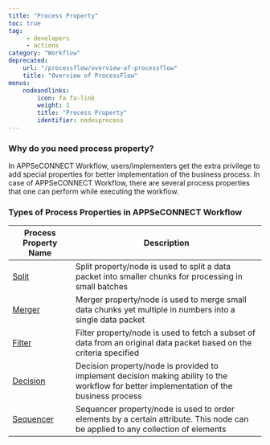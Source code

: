 ```yaml
---
title: "Process Property"
toc: true
tag: 
     - developers
     - actions
category: "Workflow"
deprecated: 
    url: "/processflow/overview-of-processflow"
    title: "Overview of ProcessFlow"
menus: 
    nodeandlinks:
        icon: fa fa-link
        weight: 3
        title: "Process Property"
        identifier: nodesprocess
---
```


### Why do you need process property?
In APPSeCONNECT Workflow, users/implementers get the extra privilege to add special properties 
for better implementation of the business process. In case of APPSeCONNECT Workflow, there are 
several process properties that one can perform while executing the workflow.

### Types of Process Properties in APPSeCONNECT Workflow 

|Process Property Name|Description|
|---|--------|
|[Split](/workflow/working-with-splitter/)|Split property/node is used to split a data packet into smaller chunks for processing in small batches|
|[Merger](/workflow/working-with-merger/)|Merger property/node is used to merge small data chunks yet multiple in numbers into a single data packet| 
|[Filter](/workflow/working-with-filter/)|Filter property/node is used to fetch a subset of data from an original data packet based on the criteria specified|
|[Decision](/workflow/working-with-decision/)|Decision property/node is provided to implement decision making ability to the workflow for better implementation of the business process|
|[Sequencer](/workflow/working-with-sequencer/)|Sequencer property/node is used to order elements by a certain attribute. This node can be applied to any collection of elements|